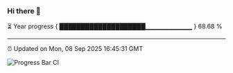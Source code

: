 ### Hi there 👋

⏳ Year progress { ████████████████████▁▁▁▁▁▁▁▁▁▁ } 68.68 %

---

⏰ Updated on Mon, 08 Sep 2025 16:45:31 GMT

![Progress Bar CI](https://github.com/IshwaranRudhara/GIT-ACTION/workflows/Progress%20Bar%20CI/badge.svg)
